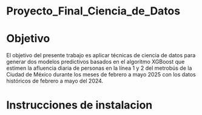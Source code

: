 # Proyecto_Final_Ciencia_de_Datos

# Objetivo
El objetivo del presente trabajo es aplicar técnicas de ciencia de datos para generar dos modelos predictivos basados en el algoritmo XGBoost que estimen la afluencia diaria de personas en la línea 1 y 2 del metrobús de la Ciudad de México durante los meses de febrero a mayo 2025 con los datos históricos de febrero a mayo del 2024.

# Instrucciones de instalacion 

